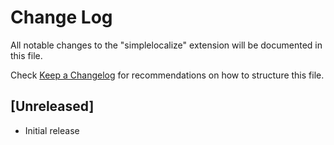 # Change Log

All notable changes to the "simplelocalize" extension will be documented in this file.

Check [Keep a Changelog](http://keepachangelog.com/) for recommendations on how to structure this file.

## [Unreleased]

- Initial release